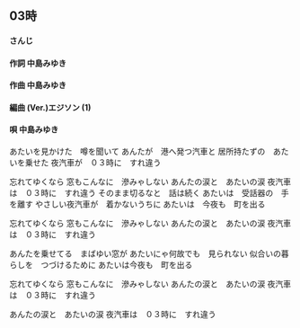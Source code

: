## 03時
#### さんじ

#### 作詞       中島みゆき
#### 作曲       中島みゆき
#### 編曲 (Ver.)エジソン (1)
#### 唄         中島みゆき


あたいを見かけた　噂を聞いて
あんたが　港へ発つ汽車と
居所持たずの　あたいを乗せた
夜汽車が　０３時に　すれ違う

忘れてゆくなら
窓もこんなに　滲みゃしない
あんたの涙と　あたいの涙
夜汽車は　０３時に　すれ違う
そのまま切るなと　話は続く
あたいは　受話器の　手を離す
やさしい夜汽車が　着かないうちに
あたいは　今夜も　町を出る

忘れてゆくなら
窓もこんなに　滲みゃしない
あんたの涙と　あたいの涙
夜汽車は　０３時に　すれ違う


あんたを乗せてる　まばゆい窓が
あたいにゃ何故でも　見られない
似合いの暮らしを　つづけるために
あたいは今夜も　町を出る

忘れてゆくなら
窓もこんなに　滲みゃしない
あんたの涙と　あたいの涙
夜汽車は　０３時に　すれ違う

あんたの涙と　あたいの涙
夜汽車は　０３時に　すれ違う
